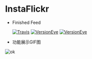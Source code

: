 # InstaFlickr
* Finished Feed

  [![Travis](https://img.shields.io/travis/rust-lang/rust.svg)]()
  [![VersionEye](https://img.shields.io/versioneye/d/ruby/rails.svg)]()
  [![VersionEye](https://img.shields.io/badge/project-updating-yellow.svg)]()
  
* 功能展示GIF图


![ok](https://github.com/lianghao208/InstaFlickr/blob/master/app/src/main/res/drawable/ezgif.com-gif-maker.gif)


